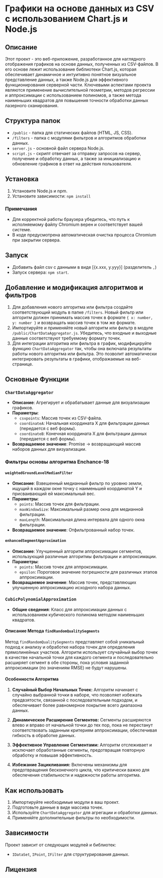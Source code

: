 # Графики на основе данных из CSV с использованием Chart.js и Node.js

## Описание

Этот проект - это веб-приложение, разработанное для наглядного отображения графиков на основе данных, полученных из CSV-файлов. В его основе лежит использование библиотеки Chart.js, которая обеспечивает динамичное и интуитивно понятное визуальное представление данных, а также Node.js для эффективного функционирования серверной части. Ключевыми аспектами проекта являются применение вычислительной геометрии, методов регрессии и аппроксимации с использованием полиномов, а также метода наименьших квадратов для повышения точности обработки данных лазерного сканирования. 

## Структура папок

- `/public` - папка для статических файлов (HTML, JS, CSS).
- `/filters` - папка с модулями фильтров и алгоритмов обработки данных.
- `server.js` - основной файл сервера Node.js.
- `script.js` - скрипт отвечает за отправку запросов на сервер, получение и обработку данных, а также за инициализацию и обновление графиков в ответ на действия пользователя. 

## Установка

1. Установите Node.js и npm.
2. Установите зависимости: `npm install`

### Примечания
- Для корректной работы браузера убедитесь, что путь к исполняемому файлу Chromium верен и соответствует вашей системе.
- В коде предусмотрена автоматическая очистка процесса Chromium при закрытии сервера.

## Запуск

- Добавить файл csv с данными в виде [{x.xxx, y.yyy}] (разделитель `,`)
- Запуск сервера: `npm start`.

## Добавление и модификация алгоритмов и фильтров

1. Для добавления нового алгоритма или фильтра создайте соответствующий модуль в папке `/filters`. Новый фильтр или алгоритм должен принимать массив точек в формате `{ x: number, y: number }` и возвращать массив точек в том же формате.
2. Импортируйте и применяйте новый алгоритм или фильтр в модуле `/public/ChartDataAggregator.js`. Убедитесь, что входные и выходные данные соответствуют требуемому формату точек.
3. Для интеграции алгоритма или фильтра в график, модифицируйте функцию `ChartDataAggregator` так, чтобы она включала результаты работы нового алгоритма или фильтра. Это позволит автоматически интегрировать результаты в графики, отображаемые на веб-странице.


## Основные Функции

### `ChartDataAggregator`

- **Описание**: Агрегирует и обрабатывает данные для визуализации графиков.
- **Параметры**:
  - `csvpoints`: Массив точек из CSV-файла.
  - `coordinateA`: Начальная координата X для фильтрации данных (передается с веб формы).
  - `coordinateB`: Конечная координата X для фильтрации данных (передается с веб формы).
- **Возвращаемое значение**: Promise -> возвращающий массив наборов данных для визуализации.

### Фильтры основы алгоритма Enchance-18

#### `weightedGroundLevelMedianFilter`

- **Описание**: Взвешенный медианный фильтр по уровню земли, ищущий в каждом окне точку с наименьшей координатой Y и присваивающий ей максимальный вес.
- **Параметры**:
  - `points`: Массив точек для фильтрации.
  - `maxWindowSize`: Максимальный размер окна для медианной фильтрации.
  - `maxLength`: Максимальная длина интервала для одного окна фильтрации.
- **Возвращаемое значение**: Отфильтрованный набор точек.

#### `enhancedSegmentApproximation`

- **Описание**: Улучшенный алгоритм аппроксимации сегментов, использующий различные алгоритмы фильтрации и аппроксимации.
- **Параметры**:
  - `points`: Массив точек для аппроксимации.
  - `epsilon`: Пороговое значение погрешности для различных этапов аппроксимации.
- **Возвращаемое значение**: Массив точек, представляющих улучшенную аппроксимацию исходного набора данных.

### `CubicPolynomialApproximation`

- **Общие сведения**: Класс для аппроксимации данных с использованием кубического полинома методом наименьших квадратов.

#### Описание Метода `findRandomQualitySegments`
Метод `findRandomQualitySegments` представляет собой уникальный подход к анализу и обработке набора точек для определения прямолинейных участков. Алгоритм использует случайный выбор точек в качестве начальной точки для каждого сегмента и последовательно расширяет сегмент в обе стороны, пока условия заданной аппроксимации (по значениям RMSE) не будут нарушены.

#### Особенности Алгоритма
1. **Случайный Выбор Начальных Точек:**
   Алгоритм начинает с случайно выбранной точки в наборе, что позволяет избежать предвзятости, связанной с последовательным подходом, и обеспечивает более равномерное покрытие всего диапазона данных.

2. **Динамическое Расширение Сегментов:**
   Сегменты расширяются влево и вправо от начальной точки до тех пор, пока не перестанут соответствовать заданным критериям аппроксимации, обеспечивая гибкость в обработке данных.

3. **Эффективное Управление Сегментами:**
   Алгоритм отслеживает и исключает обработанные сегменты, предотвращая повторную обработку и повышая эффективность.

4. **Избежание Зацикливания:**
   Включены механизмы для предотвращения бесконечного цикла, что критически важно для обеспечения стабильности и надежности работы алгоритма.


## Как использовать

1. Импортируйте необходимые модули в ваш проект.
2. Подготовьте данные в виде массива точек.
3. Используйте `ChartDataAggregator` для агрегации и обработки данных.
4. Применяйте дополнительные фильтры по необходимости.

## Зависимости

Проект зависит от следующих модулей и библиотек:

- `IDataSet`, `IPoint`, `IFilter` для структурирования данных.

## Лицензия
